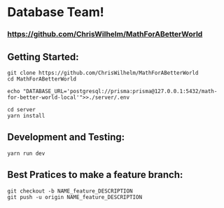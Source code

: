 # Database Team!



### https://github.com/ChrisWilhelm/MathForABetterWorld




## Getting Started:
```
git clone https://github.com/ChrisWilhelm/MathForABetterWorld
cd MathForABetterWorld

echo "DATABASE_URL='postgresql://prisma:prisma@127.0.0.1:5432/math-for-better-world-local'">>./server/.env

cd server
yarn install
```


## Development and Testing:
```
yarn run dev
```


## Best Pratices to make a feature branch:
```
git checkout -b NAME_feature_DESCRIPTION        
git push -u origin NAME_feature_DESCRIPTION     
```